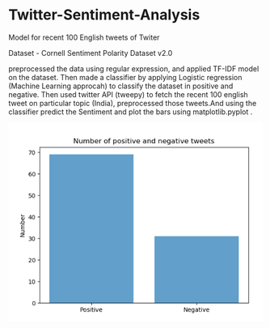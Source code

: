 # Twitter-Sentiment-Analysis
Model for recent 100 English tweets of Twiter

Dataset - Cornell Sentiment Polarity Dataset v2.0

preprocessed the data using regular expression, and applied TF-IDF model on the dataset.
Then made a classifier by applying Logistic regression (Machine Learning approcah) to classify the dataset in positive and negative.
Then used twitter API (tweepy) to fetch the recent 100 english tweet on particular topic (India), preprocessed those tweets.And using the classifier predict
the Sentiment and plot the bars using matplotlib.pyplot .

![](tweet_analysis.PNG)
